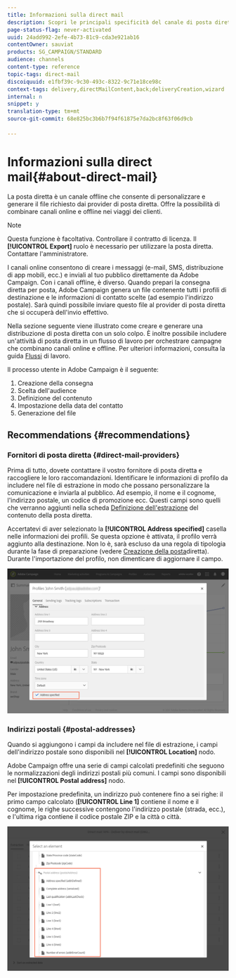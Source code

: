 ```yaml
---
title: Informazioni sulla direct mail
description: Scopri le principali specificità del canale di posta diretta in Adobe Campaign.
page-status-flag: never-activated
uuid: 24add992-2efe-4b73-81c9-cda3e921ab16
contentOwner: sauviat
products: SG_CAMPAIGN/STANDARD
audience: channels
content-type: reference
topic-tags: direct-mail
discoiquuid: e1fbf39c-9c30-493c-8322-9c71e18ce98c
context-tags: delivery,directMailContent,back;deliveryCreation,wizard
internal: n
snippet: y
translation-type: tm+mt
source-git-commit: 68e825bc3b6b7f94f61875e7da2bc8f63f06d9cb

---
```



# Informazioni sulla direct mail{#about-direct-mail}

La posta diretta è un canale offline che consente di personalizzare e generare il file richiesto dai provider di posta diretta. Offre la possibilità di combinare canali online e offline nei viaggi dei clienti.

>[!NOTE]
>
>Questa funzione è facoltativa. Controllare il contratto di licenza. Il **[!UICONTROL Export]** ruolo è necessario per utilizzare la posta diretta. Contattare l&#39;amministratore.

I canali online consentono di creare i messaggi (e-mail, SMS, distribuzione di app mobili, ecc.) e inviali al tuo pubblico direttamente da Adobe Campaign. Con i canali offline, è diverso. Quando prepari la consegna diretta per posta, Adobe Campaign genera un file contenente tutti i profili di destinazione e le informazioni di contatto scelte (ad esempio l&#39;indirizzo postale). Sarà quindi possibile inviare questo file al provider di posta diretta che si occuperà dell&#39;invio effettivo.

Nella sezione seguente viene illustrato come creare e generare una distribuzione di posta diretta con un solo colpo. È inoltre possibile includere un&#39;attività di posta diretta in un flusso di lavoro per orchestrare campagne che combinano canali online e offline. Per ulteriori informazioni, consulta la guida [Flussi](../../automating/using/get-started-workflows.md) di lavoro.

Il processo utente in Adobe Campaign è il seguente:

1. Creazione della consegna
1. Scelta dell&#39;audience
1. Definizione del contenuto
1. Impostazione della data del contatto
1. Generazione del file

## Recommendations {#recommendations}

### Fornitori di posta diretta {#direct-mail-providers}

Prima di tutto, dovete contattare il vostro fornitore di posta diretta e raccogliere le loro raccomandazioni. Identificare le informazioni di profilo da includere nel file di estrazione in modo che possano personalizzare la comunicazione e inviarla al pubblico. Ad esempio, il nome e il cognome, l&#39;indirizzo postale, un codice di promozione ecc. Questi campi sono quelli che verranno aggiunti nella scheda [Definizione dell&#39;estrazione](../../channels/using/defining-the-direct-mail-content.md#defining-the-extraction) del contenuto della posta diretta.

Accertatevi di aver selezionato la **[!UICONTROL Address specified]** casella nelle informazioni dei profili. Se questa opzione è attivata, il profilo verrà aggiunto alla destinazione. Non lo è, sarà escluso da una regola di tipologia durante la fase di preparazione (vedere [Creazione della posta](../../channels/using/creating-the-direct-mail.md)diretta). Durante l&#39;importazione del profilo, non dimenticare di aggiornare il campo.

![](assets/direct_mail_22.png)

### Indirizzi postali {#postal-addresses}

Quando si aggiungono i campi da includere nel file di estrazione, i campi dell&#39;indirizzo postale sono disponibili nel **[!UICONTROL Location]** nodo.

Adobe Campaign offre una serie di campi calcolati predefiniti che seguono le normalizzazioni degli indirizzi postali più comuni. I campi sono disponibili nel **[!UICONTROL Postal address]** nodo.

Per impostazione predefinita, un indirizzo può contenere fino a sei righe: il primo campo calcolato (**[!UICONTROL Line 1]** contiene il nome e il cognome, le righe successive contengono l&#39;indirizzo postale (strada, ecc.), e l&#39;ultima riga contiene il codice postale ZIP e la città o città.

![](assets/direct_mail_23.png)

